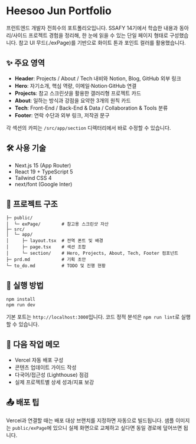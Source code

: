 ﻿# Heesoo Jun Portfolio

프런트엔드 개발자 전희수의 포트폴리오입니다. SSAFY 14기에서 학습한 내용과 동아리/사이드 프로젝트 경험을 정리해, 한 눈에 읽을 수 있는 단일 페이지 형태로 구성했습니다. 참고 UI 무드(./exPage)를 기반으로 화이트 톤과 포인트 컬러를 활용했습니다.

## ✨ 주요 영역
- **Header**: Projects / About / Tech 내비와 Notion, Blog, GitHub 외부 링크
- **Hero**: 자기소개, 핵심 역량, 이메일·Notion·GitHub 연결
- **Projects**: 참고 스크린샷을 활용한 갤러리형 프로젝트 카드
- **About**: 일하는 방식과 강점을 요약한 3개의 원칙 카드
- **Tech**: Front-End / Back-End & Data / Collaboration & Tools 분류
- **Footer**: 연락 수단과 외부 링크, 저작권 문구

각 섹션의 카피는 `/src/app/section` 디렉터리에서 바로 수정할 수 있습니다.

## 🛠️ 사용 기술
- Next.js 15 (App Router)
- React 19 + TypeScript 5
- Tailwind CSS 4
- next/font (Google Inter)

## 📂 프로젝트 구조
```
├─ public/
│  └─ exPage/        # 참고용 스크린샷 자산
├─ src/
│  └─ app/
│     ├─ layout.tsx  # 전역 폰트 및 배경
│     ├─ page.tsx    # 섹션 조합
│     └─ section/    # Hero, Projects, About, Tech, Footer 컴포넌트
├─ prd.md            # 기획 초안
└─ to_do.md          # TODO 및 진행 현황
```

## 🚀 실행 방법
```bash
npm install
npm run dev
```

기본 포트는 `http://localhost:3000`입니다. 코드 정적 분석은 `npm run lint`로 실행할 수 있습니다.

## 📌 다음 작업 메모
- Vercel 자동 배포 구성
- 콘텐츠 업데이트 가이드 작성
- 다국어/접근성 (Lighthouse) 점검
- 실제 프로젝트별 상세 성과/지표 보강

## 📤 배포 팁
Vercel과 연결할 때는 배포 대상 브랜치를 지정하면 자동으로 빌드됩니다. 샘플 이미지는 `public/exPage`에 있으니 실제 화면으로 교체하고 싶다면 동일 경로에 덮어쓰면 됩니다.
